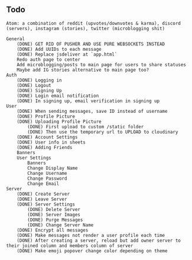 ## Todo
    Atom: a combination of reddit (upvotes/downvotes & karma), discord (servers), instagram (stories), twitter (microblogging shit)

    General
        (DONE) GET RID OF PUSHER AND USE PURE WEBSOCKETS INSTEAD
        (DONE) Add UUIDs to each message
        (DONE) Replace jsdeliver at `app.html`
        Redo auth page to center
        Add microblogging/posts to main page for users to share statuses
        Maybe add IG stories alternative to main page too?
    Auth
        (DONE) Logging in
        (DONE) Logout
        (DONE) Signing Up
        (DONE) Login email notification
        (DONE) In signing up, email verification in signing up
    User
        (DONE) When sending messages, save ID instead of username
        (DONE) Profile Picture
        (DONE) Uploading Profile Picture
            (DONE) First upload to custom /static folder
            (DONE) Then use the temporary url to UPLOAD to cloudinary
        (DONE) Account Settings
        (DONE) User info in sheets
        (DONE) Adding Friends
        Banners
        User Settings
            Banners
            Change Display Name
            Change Username
            Change Password
            Change Email
    Server
        (DONE) Create Server
        (DONE) Leave Server
        (DONE) Server Settings
            (DONE) Delete Server
            (DONE) Server Images
            (DONE) Purge Messages
            (DONE) Change Server Name
        (DONE) Encrypt all messages
        (DONE) Make messages not render a user profile each time
        (DONE) After creating a server, reload but add owner server to their joined column and members column of server
        (DONE) Make emoji popover change color depending on theme